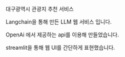 대구광역시 관광지 추천 서비스


Langchain을 통해 만든 LLM 웹 서비스 입니다.

OpenAi 에서 제공하는 api를 이용해 만들었습니다.

streamlit을 통해 웹 UI를 간단하게 표현했습니다.
